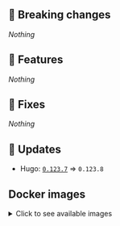 ## :loudspeaker: Breaking changes

*Nothing*


## :tada: Features

*Nothing*


## :bug: Fixes

*Nothing*


## :heartbeat: Updates

* Hugo: [`0.123.7`](https://github.com/floryn90/docker-hugo/releases/tag/0.123.7) => `0.123.8`


## Docker images

<details>
<summary>Click to see available images</summary>

This release is available from Docker Hub as project `floryn90/hugo` with the following tags:

| Alias tags                   | Version specific tags                      |
| ---------------------------- | ------------------------------------------ |
| `busybox`, `latest`          | `0.123.8-busybox`, `0.123.8`                     |
| `busybox-ci`, `ci`           | `0.123.8-busybox-ci`, `0.123.8-ci`               |
| `busybox-onbuild`, `onbuild` | `0.123.8-busybox-onbuild`, `0.123.8-onbuild`     |
| `alpine`                     | `0.123.8-alpine`                              |
| `alpine-ci`                  | `0.123.8-alpine-ci`                           |
| `alpine-onbuild`             | `0.123.8-alpine-onbuild`                      |
| `asciidoctor`                | `0.123.8-asciidoctor`                         |
| `asciidoctor-ci`             | `0.123.8-asciidoctor-ci`                      |
| `asciidoctor-onbuild`        | `0.123.8-asciidoctor-onbuild`                 |
| `pandoc`                     | `0.123.8-pandoc`                              |
| `pandoc-ci`                  | `0.123.8-pandoc-ci`                           |
| `pandoc-onbuild`             | `0.123.8-pandoc-onbuild`                      |
| `ext-alpine`                 | `0.123.8-ext-alpine`                          |
| `ext-alpine-ci`              | `0.123.8-ext-alpine-ci`                       |
| `ext-alpine-onbuild`         | `0.123.8-ext-alpine-onbuild`                  |
| `ext-asciidoctor`            | `0.123.8-ext-asciidoctor`                     |
| `ext-asciidoctor-ci`         | `0.123.8-ext-asciidoctor-ci`                  |
| `ext-asciidoctor-onbuild`    | `0.123.8-ext-asciidoctor-onbuild`             |
| `ext-pandoc`                 | `0.123.8-ext-pandoc`                          |
| `ext-pandoc-ci`              | `0.123.8-ext-pandoc-ci`                       |
| `ext-pandoc-onbuild`         | `0.123.8-ext-pandoc-onbuild`                  |
| `debian`                     | `0.123.8-debian`                              |
| `debian-ci`                  | `0.123.8-debian-ci`                           |
| `debian-onbuild`             | `0.123.8-debian-onbuild`                      |
| `ext-debian`, `ext`, `latest-ext` | `0.123.8-ext-debian`, `0.123.8-ext`         |
| `ext-debian-ci`, `ext-ci`    | `0.123.8-ext-debian-ci`, `0.123.8-ext-ci`        |
| `ext-debian-onbuild`, `ext-onbuild` | `0.123.8-ext-debian-onbuild`, `0.123.8-ext-onbuild` |
| `ubuntu`                     | `0.123.8-ubuntu`                            |
| `ubuntu-ci`                  | `0.123.8-ubuntu-ci`                         |
| `ubuntu-onbuild`             | `0.123.8-ubuntu-onbuild`                    |
| `ext-ubuntu`                 | `0.123.8-ext-ubuntu`                        |
| `ext-ubuntu-ci`              | `0.123.8-ext-ubuntu-ci`                     |
| `ext-ubuntu-onbuild`         | `0.123.8-ext-ubuntu-onbuild`                |
</details>